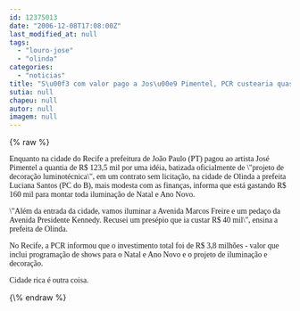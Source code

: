 ```yaml
---
id: 12375013
date: "2006-12-08T17:08:00Z"
last_modified_at: null
tags:
  - "louro-jose"
  - "olinda"
categories:
  - "noticias"
title: "S\u00f3 com valor pago a Jos\u00e9 Pimentel, PCR custearia quase toda ilumina\u00e7\u00e3o de Olinda"
sutia: null
chapeu: null
autor: null
imagem: null
---
```

{\% raw %}
<p><P><FONT face=Verdana>Enquanto na cidade do Recife a prefeitura de João Paulo (PT) pagou ao artista José Pimentel a quantia de R$ 123,5 mil por uma idéia, batizada oficialmente de \"projeto de decoração luminotécnica\", em um contrato sem licitação, na cidade de Olinda a prefeita Luciana Santos (PC do B), mais modesta com as finanças, informa que está gastando R$ 160 mil para montar toda iluminação de Natal e Ano Novo.</FONT></P></p>
<p><P><FONT face=Verdana>\"Além da entrada da cidade, vamos iluminar a Avenida Marcos Freire e um pedaço da Avenida Presidente Kennedy. Recusei um presépio que ia custar R$ 40 mil\", ensina a prefeita de Olinda.</FONT></P></p>
<p><P><FONT face=Verdana>No Recife, a PCR informou que o investimento total foi de R$ 3,8 milhões - valor que inclui programação de shows para o Natal e Ano Novo e o projeto de iluminação e decoração. </FONT></P></p>
<p><P><FONT face=Verdana>Cidade rica é outra coisa.</FONT></P> </p>
{\% endraw %}
